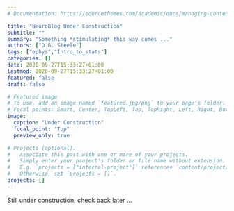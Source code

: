 ```yaml
---
# Documentation: https://sourcethemes.com/academic/docs/managing-content/

title: "NeuroBlog Under Construction"
subtitle: ""
summary: "Something *stimulating* this way comes ..."
authors: ["O.G. Steele"]
tags: ["ephys","Intro_to_stats"]
categories: []
date: 2020-09-27T15:33:27+01:00
lastmod: 2020-09-27T15:33:27+01:00
featured: false
draft: false

# Featured image
# To use, add an image named `featured.jpg/png` to your page's folder.
# Focal points: Smart, Center, TopLeft, Top, TopRight, Left, Right, BottomLeft, Bottom, BottomRight.
image:
  caption: "Under Construction"
  focal_point: "Top"
  preview_only: true

# Projects (optional).
#   Associate this post with one or more of your projects.
#   Simply enter your project's folder or file name without extension.
#   E.g. `projects = ["internal-project"]` references `content/project/deep-learning/index.md`.
#   Otherwise, set `projects = []`.
projects: []
---
```


Still under construction, check back later ...
